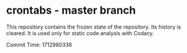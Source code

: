 # crontabs - master branch

This repository contains the frozen state of the repository.
Its history is cleared. It is used only for static code
analysis with Codacy.

Commit Time: 1712980336